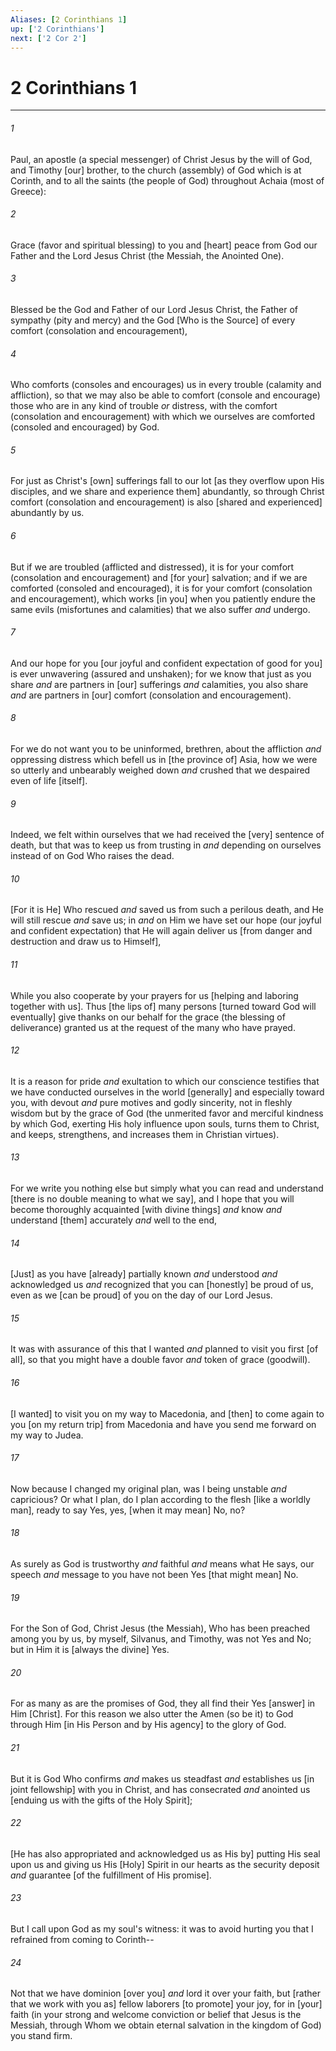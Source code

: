 ```yaml
---
Aliases: [2 Corinthians 1]
up: ['2 Corinthians']
next: ['2 Cor 2']
---
```

# 2 Corinthians 1

***


###### 1 


Paul, an apostle (a special messenger) of Christ Jesus by the will of God, and Timothy [our] brother, to the church (assembly) of God which is at Corinth, and to all the saints (the people of God) throughout Achaia (most of Greece): 


###### 2 


Grace (favor and spiritual blessing) to you and [heart] peace from God our Father and the Lord Jesus Christ (the Messiah, the Anointed One). 


###### 3 


Blessed be the God and Father of our Lord Jesus Christ, the Father of sympathy (pity and mercy) and the God [Who is the Source] of every comfort (consolation and encouragement), 


###### 4 


Who comforts (consoles and encourages) us in every trouble (calamity and affliction), so that we may also be able to comfort (console and encourage) those who are in any kind of trouble _or_ distress, with the comfort (consolation and encouragement) with which we ourselves are comforted (consoled and encouraged) by God. 


###### 5 


For just as Christ's [own] sufferings fall to our lot [as they overflow upon His disciples, and we share and experience them] abundantly, so through Christ comfort (consolation and encouragement) is also [shared and experienced] abundantly by us. 


###### 6 


But if we are troubled (afflicted and distressed), it is for your comfort (consolation and encouragement) and [for your] salvation; and if we are comforted (consoled and encouraged), it is for your comfort (consolation and encouragement), which works [in you] when you patiently endure the same evils (misfortunes and calamities) that we also suffer _and_ undergo. 


###### 7 


And our hope for you [our joyful and confident expectation of good for you] is ever unwavering (assured and unshaken); for we know that just as you share _and_ are partners in [our] sufferings _and_ calamities, you also share _and_ are partners in [our] comfort (consolation and encouragement). 


###### 8 


For we do not want you to be uninformed, brethren, about the affliction _and_ oppressing distress which befell us in [the province of] Asia, how we were so utterly and unbearably weighed down _and_ crushed that we despaired even of life [itself]. 


###### 9 


Indeed, we felt within ourselves that we had received the [very] sentence of death, but that was to keep us from trusting in _and_ depending on ourselves instead of on God Who raises the dead. 


###### 10 


[For it is He] Who rescued _and_ saved us from such a perilous death, and He will still rescue _and_ save us; in _and_ on Him we have set our hope (our joyful and confident expectation) that He will again deliver us [from danger and destruction and draw us to Himself], 


###### 11 


While you also cooperate by your prayers for us [helping and laboring together with us]. Thus [the lips of] many persons [turned toward God will eventually] give thanks on our behalf for the grace (the blessing of deliverance) granted us at the request of the many who have prayed. 


###### 12 


It is a reason for pride _and_ exultation to which our conscience testifies that we have conducted ourselves in the world [generally] and especially toward you, with devout _and_ pure motives and godly sincerity, not in fleshly wisdom but by the grace of God (the unmerited favor and merciful kindness by which God, exerting His holy influence upon souls, turns them to Christ, and keeps, strengthens, and increases them in Christian virtues). 


###### 13 


For we write you nothing else but simply what you can read and understand [there is no double meaning to what we say], and I hope that you will become thoroughly acquainted [with divine things] _and_ know _and_ understand [them] accurately _and_ well to the end, 


###### 14 


[Just] as you have [already] partially known _and_ understood _and_ acknowledged us _and_ recognized that you can [honestly] be proud of us, even as we [can be proud] of you on the day of our Lord Jesus. 


###### 15 


It was with assurance of this that I wanted _and_ planned to visit you first [of all], so that you might have a double favor _and_ token of grace (goodwill). 


###### 16 


[I wanted] to visit you on my way to Macedonia, and [then] to come again to you [on my return trip] from Macedonia and have you send me forward on my way to Judea. 


###### 17 


Now because I changed my original plan, was I being unstable _and_ capricious? Or what I plan, do I plan according to the flesh [like a worldly man], ready to say Yes, yes, [when it may mean] No, no? 


###### 18 


As surely as God is trustworthy _and_ faithful _and_ means what He says, our speech _and_ message to you have not been Yes [that might mean] No. 


###### 19 


For the Son of God, Christ Jesus (the Messiah), Who has been preached among you by us, by myself, Silvanus, and Timothy, was not Yes and No; but in Him it is [always the divine] Yes. 


###### 20 


For as many as are the promises of God, they all find their Yes [answer] in Him [Christ]. For this reason we also utter the Amen (so be it) to God through Him [in His Person and by His agency] to the glory of God. 


###### 21 


But it is God Who confirms _and_ makes us steadfast _and_ establishes us [in joint fellowship] with you in Christ, and has consecrated _and_ anointed us [enduing us with the gifts of the Holy Spirit]; 


###### 22 


[He has also appropriated and acknowledged us as His by] putting His seal upon us and giving us His [Holy] Spirit in our hearts as the security deposit _and_ guarantee [of the fulfillment of His promise]. 


###### 23 


But I call upon God as my soul's witness: it was to avoid hurting you that I refrained from coming to Corinth-- 


###### 24 


Not that we have dominion [over you] _and_ lord it over your faith, but [rather that we work with you as] fellow laborers [to promote] your joy, for in [your] faith (in your strong and welcome conviction or belief that Jesus is the Messiah, through Whom we obtain eternal salvation in the kingdom of God) you stand firm.
